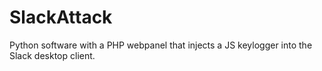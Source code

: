# SlackAttack
Python software with a PHP webpanel that injects a JS keylogger into the Slack desktop client.
